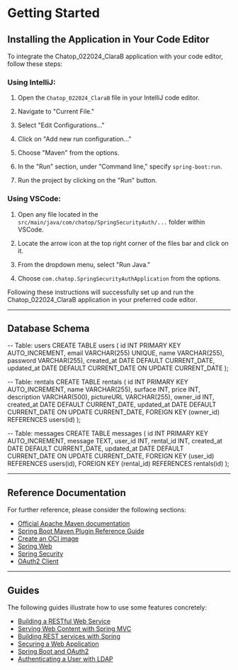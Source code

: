 # Getting Started

## Installing the Application in Your Code Editor

To integrate the Chatop_022024_ClaraB application with your code editor, follow these steps:

### Using IntelliJ:

1. Open the `Chatop_022024_ClaraB` file in your IntelliJ code editor.

2. Navigate to "Current File."

3. Select "Edit Configurations..."

4. Click on "Add new run configuration..."

5. Choose "Maven" from the options.

6. In the "Run" section, under "Command line," specify `spring-boot:run`.

7. Run the project by clicking on the "Run" button.

### Using VSCode:

1. Open any file located in the `src/main/java/com/chatop/SpringSecurityAuth/...` folder within VSCode.

2. Locate the arrow icon at the top right corner of the files bar and click on it.

3. From the dropdown menu, select "Run Java."

4. Choose `com.chatop.SpringSecurityAuthApplication` from the options.

Following these instructions will successfully set up and run the Chatop_022024_ClaraB application in your preferred code editor.

---

## Database Schema

-- Table: users
CREATE TABLE users (
    id INT PRIMARY KEY AUTO_INCREMENT,
    email VARCHAR(255) UNIQUE,
    name VARCHAR(255),
    password VARCHAR(255),
    created_at DATE DEFAULT CURRENT_DATE,
    updated_at DATE DEFAULT CURRENT_DATE ON UPDATE CURRENT_DATE
);

-- Table: rentals
CREATE TABLE rentals (
    id INT PRIMARY KEY AUTO_INCREMENT,
    name VARCHAR(255),
    surface INT,
    price INT,
    description VARCHAR(500),
    pictureURL VARCHAR(255),
    owner_id INT,
    created_at DATE DEFAULT CURRENT_DATE,
    updated_at DATE DEFAULT CURRENT_DATE ON UPDATE CURRENT_DATE,
    FOREIGN KEY (owner_id) REFERENCES users(id)
);

-- Table: messages
CREATE TABLE messages (
    id INT PRIMARY KEY AUTO_INCREMENT,
    message TEXT,
    user_id INT,
    rental_id INT,
    created_at DATE DEFAULT CURRENT_DATE,
    updated_at DATE DEFAULT CURRENT_DATE ON UPDATE CURRENT_DATE,
    FOREIGN KEY (user_id) REFERENCES users(id),
    FOREIGN KEY (rental_id) REFERENCES rentals(id)
);

---

## Reference Documentation
For further reference, please consider the following sections:

* [Official Apache Maven documentation](https://maven.apache.org/guides/index.html)
* [Spring Boot Maven Plugin Reference Guide](https://docs.spring.io/spring-boot/docs/3.2.2/maven-plugin/reference/html/)
* [Create an OCI image](https://docs.spring.io/spring-boot/docs/3.2.2/maven-plugin/reference/html/#build-image)
* [Spring Web](https://docs.spring.io/spring-boot/docs/3.2.2/reference/htmlsingle/index.html#web)
* [Spring Security](https://docs.spring.io/spring-boot/docs/3.2.2/reference/htmlsingle/index.html#web.security)
* [OAuth2 Client](https://docs.spring.io/spring-boot/docs/3.2.2/reference/htmlsingle/index.html#web.security.oauth2.client)

---

## Guides
The following guides illustrate how to use some features concretely:

* [Building a RESTful Web Service](https://spring.io/guides/gs/rest-service/)
* [Serving Web Content with Spring MVC](https://spring.io/guides/gs/serving-web-content/)
* [Building REST services with Spring](https://spring.io/guides/tutorials/rest/)
* [Securing a Web Application](https://spring.io/guides/gs/securing-web/)
* [Spring Boot and OAuth2](https://spring.io/guides/tutorials/spring-boot-oauth2/)
* [Authenticating a User with LDAP](https://spring.io/guides/gs/authenticating-ldap/)